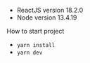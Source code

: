 - ReactJS version 18.2.0
- Node version 13.4.19

How to start project
- `yarn install`
- `yarn dev`
